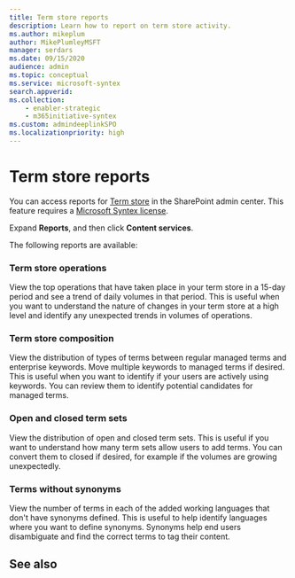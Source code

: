```yaml
---
title: Term store reports
description: Learn how to report on term store activity.
ms.author: mikeplum
author: MikePlumleyMSFT
manager: serdars
ms.date: 09/15/2020
audience: admin
ms.topic: conceptual
ms.service: microsoft-syntex
search.appverid: 
ms.collection: 
    - enabler-strategic
    - m365initiative-syntex
ms.custom: admindeeplinkSPO
ms.localizationpriority: high
---
```


# Term store reports

You can access reports for <a href="https://go.microsoft.com/fwlink/?linkid=2185073" target="_blank">Term store</a> in the SharePoint admin center. This feature requires a [Microsoft Syntex license](syntex-licensing.md).

Expand **Reports**, and then click **Content services**.

The following reports are available:

### Term store operations

View the top operations that have taken place in your term store in a 15-day period and see a trend of daily volumes in that period. This is useful when you want to understand the nature of changes in your term store at a high level and identify any unexpected trends in volumes of operations. 

### Term store composition

View the distribution of types of terms between regular managed terms and enterprise keywords. Move multiple keywords to managed terms if desired. This is useful when you want to identify if your users are actively using keywords. You can review them to identify potential candidates for managed terms.

### Open and closed term sets

View the distribution of open and closed term sets. This is useful if you want to understand how many term sets allow users to add terms. You can convert them to closed if desired, for example if the volumes are growing unexpectedly. 

### Terms without synonyms

View the number of terms in each of the added working languages that don't have synonyms defined. This is useful to help identify languages where you want to define synonyms. Synonyms help end users disambiguate and find the correct terms to tag their content.

## See also



  
